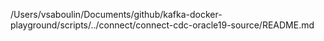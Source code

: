 /Users/vsaboulin/Documents/github/kafka-docker-playground/scripts/../connect/connect-cdc-oracle19-source/README.md